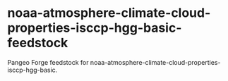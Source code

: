 # noaa-atmosphere-climate-cloud-properties-isccp-hgg-basic-feedstock
Pangeo Forge feedstock for noaa-atmosphere-climate-cloud-properties-isccp-hgg-basic.
